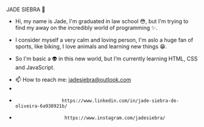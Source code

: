 JADE SIEBRA :rainbow:


* Hi, my name is Jade, I'm graduated in law school :flushed:, but I'm trying to find my away on the incredibly world of programming :sparkles:. 

* I consider myself a very calm and loving person, I'm aslo a huge fan of sports, like biking, I love animals and learning new things :grin:.


* So I'm basic a :alien: in this new world, but I’m currently learning HTML, CSS and JavaScript. 

- 📫 How to reach me: jadesiebra@outlook.com
- 
-                      https://www.linkedin.com/in/jade-siebra-de-oliveira-6a938921b/
- 
                        https://www.instagram.com/jadesiebra/
                      

<!---
Siebrex/Siebrex is a ✨ special ✨ repository because its `README.md` (this file) appears on your GitHub profile.
You can click the Preview link to take a look at your changes.
--->
